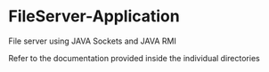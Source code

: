 # FileServer-Application
File server using JAVA Sockets and JAVA RMI

Refer to the documentation provided inside the individual directories
